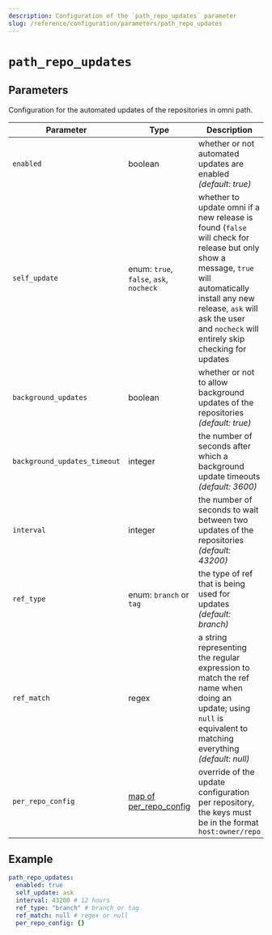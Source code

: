 ```yaml
---
description: Configuration of the `path_repo_updates` parameter
slug: /reference/configuration/parameters/path_repo_updates
---
```


# `path_repo_updates`

## Parameters

Configuration for the automated updates of the repositories in omni path.

| Parameter  | Type           | Description                                       |
|------------|----------------|---------------------------------------------------|
| `enabled` | boolean | whether or not automated updates are enabled *(default: true)* |
| `self_update` | enum: `true`, `false`, `ask`, `nocheck` | whether to update omni if a new release is found (`false` will check for release but only show a message, `true` will automatically install any new release, `ask` will ask the user and `nocheck` will entirely skip checking for updates |
| `background_updates` | boolean | whether or not to allow background updates of the repositories *(default: true)* |
| `background_updates_timeout` | integer | the number of seconds after which a background update timeouts *(default: 3600)* |
| `interval` | integer | the number of seconds to wait between two updates of the repositories *(default: 43200)* |
| `ref_type` | enum: `branch` or `tag` | the type of ref that is being used for updates *(default: branch)* |
| `ref_match` | regex |  a string representing the regular expression to match the ref name when doing an update; using `null` is equivalent to matching everything *(default: null)* |
| `per_repo_config` | [map of per_repo_config](path_repo_updates/per_repo_config) | override of the update configuration per repository, the keys must be in the format `host:owner/repo` |

## Example

```yaml
path_repo_updates:
  enabled: true
  self_update: ask
  interval: 43200 # 12 hours
  ref_type: "branch" # branch or tag
  ref_match: null # regex or null
  per_repo_config: {}
```
